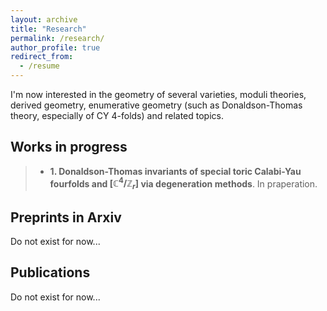 ```yaml
---
layout: archive
title: "Research"
permalink: /research/
author_profile: true
redirect_from:
  - /resume
---
```


I'm now interested in the geometry of several varieties, moduli theories, derived geometry, enumerative geometry (such as Donaldson-Thomas theory, especially of CY $4$-folds) and related topics.

## Works in progress
> + **1. Donaldson-Thomas invariants of special toric Calabi-Yau fourfolds and $[\mathbb C^4/\mathbb Z_r]$ via degeneration methods**. In praperation.

## Preprints in Arxiv

Do not exist for now...

## Publications

Do not exist for now...
